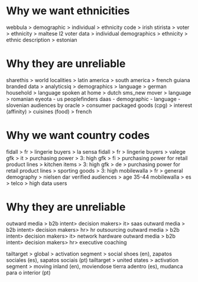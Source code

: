 
# Why we want ethnicities

webbula > demographic > individual > ethnicity code > irish
stirista > voter > ethnicity > maltese
l2 voter data > individual demographics > ethnicity > ethnic description > estonian


# Why they are unreliable
sharethis > world localities > latin america > south america > french guiana
branded data > analyticsiq > demographics > language > german
household > language spoken at home > dutch
sms_new mover > language > romanian
eyeota - us peoplefinders daas - demographic - language - slovenian
audiences by oracle > consumer packaged goods (cpg) > interest (affinity) > cuisines (food) > french



# Why we want country codes
fidall > fr > lingerie buyers > la sensa
fidall > fr > lingerie buyers > valege
gfk > it > purchasing power > 3: high 
gfk > fi > purchasing power for retail product lines > kitchen items > 3: high 
gfk > de > purchasing power for retail product lines > sporting goods > 3: high 
mobilewalla > fr > general demography > nielsen dar verified audiences > age 35-44
mobilewalla > es > telco > high data users

# Why they are unreliable 
outward media > b2b intent> decision makers> it> saas
outward media > b2b intent> decision makers> hr> hr outsourcing
outward media > b2b intent> decision makers> it> network hardware
outward media > b2b intent> decision makers> hr> executive coaching

tailtarget > global > activation segment > social shoes (en), zapatos sociales (es), sapatos sociais (pt)
tailtarget > united states > activation segment > moving inland (en), moviendose tierra adentro (es), mudanca para o interior (pt)